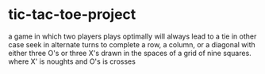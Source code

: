 # tic-tac-toe-project
a game in which two players plays optimally will always lead to a tie in other case seek in alternate turns to complete a row, a column, or a diagonal with either three O's or three X's drawn in the spaces of a grid of nine squares. where X' is noughts and O's is crosses
